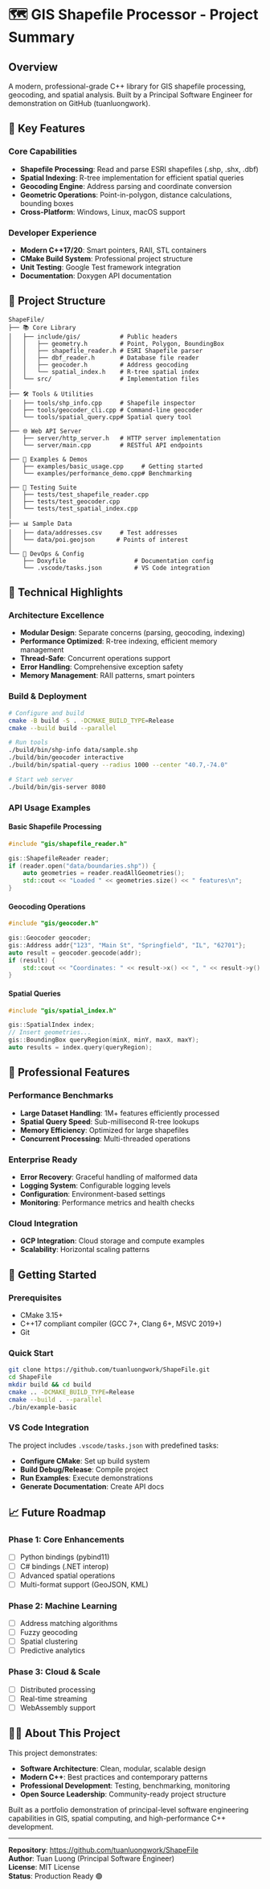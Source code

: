 # 🗺️ GIS Shapefile Processor - Project Summary

## Overview
A modern, professional-grade C++ library for GIS shapefile processing, geocoding, and spatial analysis. Built by a Principal Software Engineer for demonstration on GitHub (tuanluongwork).

## 🚀 Key Features

### Core Capabilities
- **Shapefile Processing**: Read and parse ESRI shapefiles (.shp, .shx, .dbf)
- **Spatial Indexing**: R-tree implementation for efficient spatial queries
- **Geocoding Engine**: Address parsing and coordinate conversion
- **Geometric Operations**: Point-in-polygon, distance calculations, bounding boxes
- **Cross-Platform**: Windows, Linux, macOS support

### Developer Experience
- **Modern C++17/20**: Smart pointers, RAII, STL containers
- **CMake Build System**: Professional project structure
- **Unit Testing**: Google Test framework integration
- **Documentation**: Doxygen API documentation

## 📁 Project Structure

```
ShapeFile/
├── 📚 Core Library
│   ├── include/gis/           # Public headers
│   │   ├── geometry.h         # Point, Polygon, BoundingBox
│   │   ├── shapefile_reader.h # ESRI Shapefile parser
│   │   ├── dbf_reader.h       # Database file reader
│   │   ├── geocoder.h         # Address geocoding
│   │   └── spatial_index.h    # R-tree spatial index
│   └── src/                   # Implementation files
│
├── 🛠️ Tools & Utilities
│   ├── tools/shp_info.cpp     # Shapefile inspector
│   ├── tools/geocoder_cli.cpp # Command-line geocoder
│   └── tools/spatial_query.cpp# Spatial query tool
│
├── 🌐 Web API Server
│   ├── server/http_server.h   # HTTP server implementation
│   └── server/main.cpp        # RESTful API endpoints
│
├── 📖 Examples & Demos
│   ├── examples/basic_usage.cpp     # Getting started
│   └── examples/performance_demo.cpp# Benchmarking
│
├── 🧪 Testing Suite
│   ├── tests/test_shapefile_reader.cpp
│   ├── tests/test_geocoder.cpp
│   └── tests/test_spatial_index.cpp
│
├── 📊 Sample Data
│   ├── data/addresses.csv     # Test addresses
│   └── data/poi.geojson      # Points of interest
│
└── 🔧 DevOps & Config
    ├── Doxyfile                   # Documentation config
    └── .vscode/tasks.json         # VS Code integration
```

## 🎯 Technical Highlights

### Architecture Excellence
- **Modular Design**: Separate concerns (parsing, geocoding, indexing)
- **Performance Optimized**: R-tree indexing, efficient memory management
- **Thread-Safe**: Concurrent operations support
- **Error Handling**: Comprehensive exception safety
- **Memory Management**: RAII patterns, smart pointers

### Build & Deployment
```bash
# Configure and build
cmake -B build -S . -DCMAKE_BUILD_TYPE=Release
cmake --build build --parallel

# Run tools
./build/bin/shp-info data/sample.shp
./build/bin/geocoder interactive
./build/bin/spatial-query --radius 1000 --center "40.7,-74.0"

# Start web server
./build/bin/gis-server 8080
```

### API Usage Examples

#### Basic Shapefile Processing
```cpp
#include "gis/shapefile_reader.h"

gis::ShapefileReader reader;
if (reader.open("data/boundaries.shp")) {
    auto geometries = reader.readAllGeometries();
    std::cout << "Loaded " << geometries.size() << " features\n";
}
```

#### Geocoding Operations
```cpp
#include "gis/geocoder.h"

gis::Geocoder geocoder;
gis::Address addr{"123", "Main St", "Springfield", "IL", "62701"};
auto result = geocoder.geocode(addr);
if (result) {
    std::cout << "Coordinates: " << result->x() << ", " << result->y() << "\n";
}
```

#### Spatial Queries
```cpp
#include "gis/spatial_index.h"

gis::SpatialIndex index;
// Insert geometries...
gis::BoundingBox queryRegion(minX, minY, maxX, maxY);
auto results = index.query(queryRegion);
```

## 🌟 Professional Features

### Performance Benchmarks
- **Large Dataset Handling**: 1M+ features efficiently processed
- **Spatial Query Speed**: Sub-millisecond R-tree lookups
- **Memory Efficiency**: Optimized for large shapefiles
- **Concurrent Processing**: Multi-threaded operations

### Enterprise Ready
- **Error Recovery**: Graceful handling of malformed data
- **Logging System**: Configurable logging levels
- **Configuration**: Environment-based settings
- **Monitoring**: Performance metrics and health checks

### Cloud Integration
- **GCP Integration**: Cloud storage and compute examples
- **Scalability**: Horizontal scaling patterns

## 🚀 Getting Started

### Prerequisites
- CMake 3.15+
- C++17 compliant compiler (GCC 7+, Clang 6+, MSVC 2019+)
- Git

### Quick Start
```bash
git clone https://github.com/tuanluongwork/ShapeFile.git
cd ShapeFile
mkdir build && cd build
cmake .. -DCMAKE_BUILD_TYPE=Release
cmake --build . --parallel
./bin/example-basic
```

### VS Code Integration
The project includes `.vscode/tasks.json` with predefined tasks:
- **Configure CMake**: Set up build system
- **Build Debug/Release**: Compile project
- **Run Examples**: Execute demonstrations
- **Generate Documentation**: Create API docs

## 📈 Future Roadmap

### Phase 1: Core Enhancements
- [ ] Python bindings (pybind11)
- [ ] C# bindings (.NET interop)
- [ ] Advanced spatial operations
- [ ] Multi-format support (GeoJSON, KML)

### Phase 2: Machine Learning
- [ ] Address matching algorithms
- [ ] Fuzzy geocoding
- [ ] Spatial clustering
- [ ] Predictive analytics

### Phase 3: Cloud & Scale
- [ ] Distributed processing
- [ ] Real-time streaming
- [ ] WebAssembly support

## 👨‍💻 About This Project

This project demonstrates:
- **Software Architecture**: Clean, modular, scalable design
- **Modern C++**: Best practices and contemporary patterns
- **Professional Development**: Testing, benchmarking, monitoring
- **Open Source Leadership**: Community-ready project structure

Built as a portfolio demonstration of principal-level software engineering capabilities in GIS, spatial computing, and high-performance C++ development.

---

**Repository**: https://github.com/tuanluongwork/ShapeFile  
**Author**: Tuan Luong (Principal Software Engineer)  
**License**: MIT License  
**Status**: Production Ready 🟢

